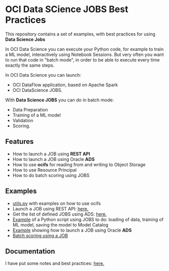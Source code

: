 # OCI Data SCience JOBS Best Practices
This repository contains a set of examples, with best practices for using **Data Science Jobs**

In OCI Data Science you can execute your Python code, for example to train a ML model, interactively using Notebook Sessions.
But very often you want to run that code in "batch mode", in order to be able to execute every time exactly the same steps.

In OCI Data Science you can launch:
* OCI DataFlow application, based on Apache Spark
* OCI DataScience JOBS.

With **Data Science JOBS** you can do in batch mode: 
* Data Preparation
* Training of a ML model
* Validation
* Scoring.

## Features
* How to launch a JOB using **REST API**
* How to launch a JOB using Oracle **ADS**
* How to use **ocifs** for reading from and writing to Object Storage
* How to use Resource Principal
* How to do batch scoring using JOBS

## Examples
* [utils.py](./utils.py) with examples on how to use ocifs
* Launch a JOB using REST API: [here.](./test_invoke_job_run.ipynb)
* Get the list of defined JOBS using ADS: [here.](./test_jobs_ads.ipynb)
* [Example](./test30.py) of a Python script using JOBS to do: loading of data, training of ML model, saving the model to Model Catalog
* [Example](./run_job_using_ads.ipynb) showing how to launch a JOB using Oracle **ADS**
* [Batch scoring using a JOB](./jobs_scoring_tutorial.md)

## Documentation
I have put some notes and best practices: [here.](./bp.md)

